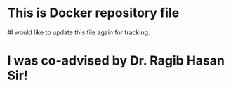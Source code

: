 # This is Docker repository file
#I would like to update this file again for tracking.
# I was co-advised by Dr. Ragib Hasan Sir!

